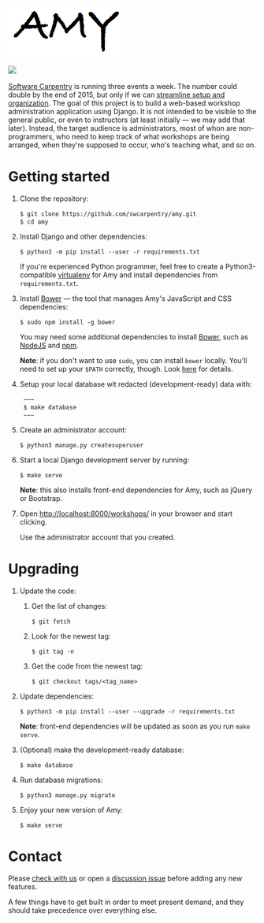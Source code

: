 ![](workshops/static/amy-logo.png)

![](https://travis-ci.org/swcarpentry/amy.svg?branch=master)

[Software Carpentry](http://software-carpentry.org) is running three events
a week.  The number could double by the end of 2015, but only if we can
[streamline setup and organization](http://software-carpentry.org/blog/2014/12/plans-for-2015-workshop-organization.html).
The goal of this project is to build a web-based workshop administration
application using Django.  It is not intended to be visible to the
general public, or even to instructors (at least initially — we may add that
later).  Instead, the target audience is administrators, most of whon are
non-programmers, who need to keep track of what workshops are being arranged,
when they're supposed to occur, who's teaching what, and so on.

# Getting started

1. Clone the repository:

    ~~~
    $ git clone https://github.com/swcarpentry/amy.git
    $ cd amy
    ~~~

2. Install Django and other dependencies:

    ~~~
    $ python3 -m pip install --user -r requirements.txt
    ~~~

    If you're experienced Python programmer, feel free to create a Python3-compatible [virtualenv](https://virtualenv.pypa.io/en/latest/userguide.html) for Amy and install dependencies from `requirements.txt`.

3. Install [Bower](http://bower.io/) — the tool that manages Amy's JavaScript and CSS dependencies:

    ~~~
    $ sudo npm install -g bower
    ~~~

    You may need some additional dependencies to install [Bower](http://bower.io/), such as [NodeJS](https://nodejs.org/) and [npm](https://www.npmjs.com/).

    **Note**: if you don't want to use `sudo`, you can install `bower` locally. You'll need to set up your `$PATH` correctly, though. Look [here](https://docs.npmjs.com/getting-started/fixing-npm-permissions#option-2-change-npm-s-default-directory-to-another-directory) for details.

4. Setup your local database wit redacted (development-ready) data with:

        ~~~
        $ make database
        ~~~

5. Create an administrator account:

    ~~~
    $ python3 manage.py createsuperuser
    ~~~

6. Start a local Django development server by running:

    ~~~
    $ make serve
    ~~~

    **Note**:  this also installs front-end dependencies for Amy, such as jQuery or Bootstrap.

7. Open [http://localhost:8000/workshops/](http://localhost:8000/workshops/) in your browser and start clicking.

    Use the administrator account that you created.

# Upgrading

1. Update the code:

    1. Get the list of changes:

        ~~~
        $ git fetch
        ~~~

    2. Look for the newest tag:

        ~~~~
        $ git tag -n
        ~~~~

    3. Get the code from the newest tag:

        ~~~~
        $ git checkout tags/<tag_name>
        ~~~~

2. Update dependencies:

    ~~~
    $ python3 -m pip install --user --upgrade -r requirements.txt
    ~~~

    **Note**: front-end dependencies will be updated as soon as you run `make serve`.

3. (Optional) make the development-ready database:

    ~~~
    $ make database
    ~~~

3. Run database migrations:

    ~~~~
    $ python3 manage.py migrate
    ~~~~

4. Enjoy your new version of Amy:

    ~~~
    $ make serve
    ~~~

# Contact

Please [check with us](mailto:gvwilson@software-carpentry.org) or open
a [discussion issue](https://github.com/swcarpentry/amy/labels/discussion)
before adding any new features.

A few things have to get built in order to meet present demand, and they
should take precedence over everything else.
